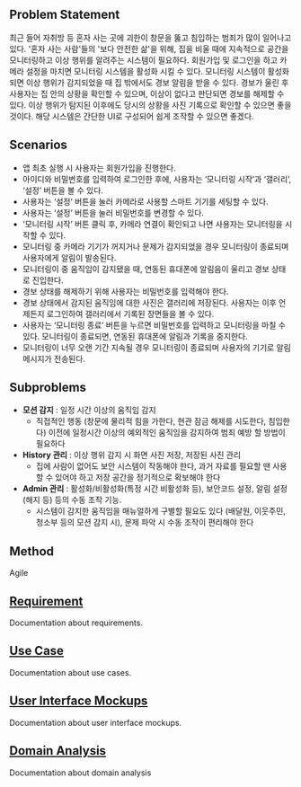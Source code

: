 ## Problem Statement
최근 들어 자취방 등 혼자 사는 곳에 괴한이 창문을 뚫고 침입하는 범죄가 많이 일어나고 있다. '혼자 사는 사람'들의 '보다 안전한 삶'을 위해, 집을 비울 때에 지속적으로 공간을 모니터링하고 이상 행위를 알려주는 시스템이 필요하다. 회원가입 및 로그인을 하고 카메라 설정을 마치면 모니터링 시스템을 활성화 시킬 수 있다. 모니터링 시스템이 활성화 되면 이상 행위가 감지되었을 때 집 밖에서도 경보 알림을 받을 수 있다. 경보가 울린 후 사용자는 집 안의 상황을 확인할 수 있으며, 이상이 없다고 판단되면 경보를 해제할 수 있다. 이상 행위가 탐지된 이후에도 당시의 상황을 사진 기록으로 확인할 수 있으면 좋을 것이다. 해당 시스템은 간단한 UI로 구성되어 쉽게 조작할 수 있으면 좋겠다.

## Scenarios
- 앱 최초 실행 시 사용자는 회원가입을 진행한다. 
- 아이디와 비밀번호를 입력하여 로그인한 후에, 사용자는 ‘모니터링 시작’과 ‘갤러리’, ‘설정’ 버튼을 볼 수 있다. 
- 사용자는 ‘설정’ 버튼을 눌러 카메라로 사용할 스마트 기기를 세팅할 수 있다.
- 사용자는 ‘설정’ 버튼을 눌러 비밀번호를 변경할 수 있다.
- ‘모니터링 시작’ 버튼 클릭 후, 카메라 연결이 확인되고 나면 사용자는 모니터링을 시작할 수 있다. 
- 모니터링 중 카메라 기기가 꺼지거나 문제가 감지되었을 경우 모니터링이 종료되며 사용자에게 알림이 발송된다.
- 모니터링이 중 움직임이 감지됐을 때, 연동된 휴대폰에 알림음이 울리고 경보 상태로 진입한다. 
- 경보 상태를 해제하기 위해 사용자는 비밀번호를 입력해야 한다.
- 경보 상태에서 감지된 움직임에 대한 사진은 갤러리에 저장된다. 사용자는 이후 언제든지 로그인하여 갤러리에서 기록된 장면들을 볼 수 있다. 
- 사용자는 ‘모니터링 종료’ 버튼을 누르면 비밀번호를 입력하고 모니터링을 마칠 수 있다. 모니터링이 종료되면, 연동된 휴대폰에 알림과 기록을 중지한다.
- 모니터링이 너무 오랜 기간 지속될 경우 모니터링이 종료되며 사용자의 기기로 알림 메시지가 전송된다.

## Subproblems
- **모션 감지** : 일정 시간 이상의 움직임 감지
  - 직접적인 행동 (창문에 물리적 힘을 가한다, 현관 잠금 해제를 시도한다, 침입한다) 이전에 일정시간 이상의 예외적인 움직임을 감지하여 범죄 예방 할 방법이 필요하다
- **History 관리** : 이상 행위 감지 시 화면 사진 저장, 저장된 사진 관리
  - 집에 사람이 없어도 보안 시스템이 작동해야 한다, 과거 자료를 필요할 땐 사용할 수 있어야 하고 저장 공간을 정기적으로 확보해야 한다
- **Admin 관리** : 활성화/비활성화(특정 시간 비활성화 등), 보안코드 설정, 알림 설정(해지 등) 등의 수동 조작 기능.
  - 시스템이 감지한 움직임을 매뉴얼하게 구별할 필요도 있다 (배달원, 이웃주민, 청소부 등의 모션 감지 시), 문제 파악 시 수동 조작이 편리해야 한다

## Method
Agile

## [Requirement](Requirement.md)
Documentation about requirements.

## [Use Case](UseCase.md)
Documentation about use cases.

## [User Interface Mockups](UserInterfaceMockups.md)
Documentation about user interface mockups.

## [Domain Analysis](DomainAnalysis.md)
Documentation about domain analysis
